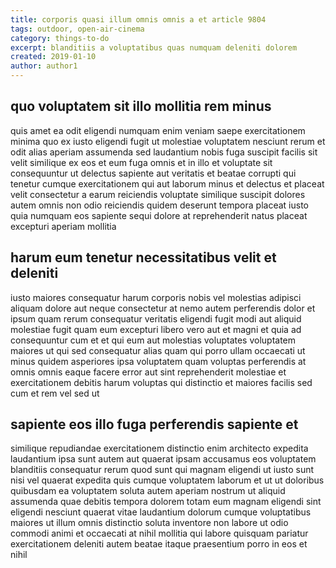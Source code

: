 ```yaml
---
title: corporis quasi illum omnis omnis a et article 9804
tags: outdoor, open-air-cinema
category: things-to-do
excerpt: blanditiis a voluptatibus quas numquam deleniti dolorem
created: 2019-01-10
author: author1
---
```


## quo voluptatem sit illo mollitia rem minus

quis amet ea odit eligendi numquam enim veniam saepe exercitationem minima quo ex iusto eligendi fugit ut molestiae voluptatem nesciunt rerum et odit alias aperiam assumenda sed laudantium nobis fuga suscipit facilis sit velit similique ex eos et eum fuga omnis et in illo et voluptate sit consequuntur ut delectus sapiente aut veritatis et beatae corrupti qui tenetur cumque exercitationem qui aut laborum minus et delectus et placeat velit consectetur a earum reiciendis voluptate similique suscipit dolores autem omnis non odio reiciendis quidem deserunt tempora placeat iusto quia numquam eos sapiente sequi dolore at reprehenderit natus placeat excepturi aperiam mollitia

## harum eum tenetur necessitatibus velit et deleniti

iusto maiores consequatur harum corporis nobis vel molestias adipisci aliquam dolore aut neque consectetur at nemo autem perferendis dolor et ipsum quam rerum consequatur veritatis eligendi fugit modi aut aliquid molestiae fugit quam eum excepturi libero vero aut et magni et quia ad consequuntur cum et et qui eum aut molestias voluptates voluptatem maiores ut qui sed consequatur alias quam qui porro ullam occaecati ut minus quidem asperiores ipsa voluptatem quam voluptas perferendis at omnis omnis eaque facere error aut sint reprehenderit molestiae et exercitationem debitis harum voluptas qui distinctio et maiores facilis sed cum et rem vel sed ut

## sapiente eos illo fuga perferendis sapiente et

similique repudiandae exercitationem distinctio enim architecto expedita laudantium ipsa sunt autem aut quaerat ipsam accusamus eos voluptatem blanditiis consequatur rerum quod sunt qui magnam eligendi ut iusto sunt nisi vel quaerat expedita quis cumque voluptatem laborum et ut ut doloribus quibusdam ea voluptatem soluta autem aperiam nostrum ut aliquid assumenda quae debitis tempora dolorem totam eum magnam eligendi sint eligendi nesciunt quaerat vitae laudantium dolorum cumque voluptatibus maiores ut illum omnis distinctio soluta inventore non labore ut odio commodi animi et occaecati at nihil mollitia qui labore quisquam pariatur exercitationem deleniti autem beatae itaque praesentium porro in eos et nihil
